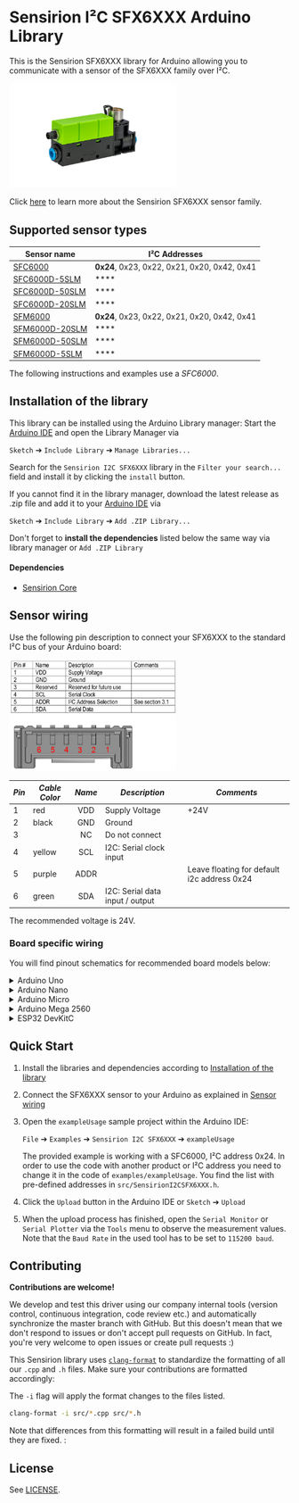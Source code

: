 # Sensirion I²C SFX6XXX Arduino Library

This is the Sensirion SFX6XXX library for Arduino allowing you to
communicate with a sensor of the SFX6XXX family over I²C.

<img src="images/product-image-sfx6xxx.png" width="300px">

Click [here](https://sensirion.com/sfc6000) to learn more about the Sensirion SFX6XXX sensor family.



## Supported sensor types

| Sensor name   | I²C Addresses  |
| ------------- | -------------- |
|[SFC6000](https://sensirion.com/products/catalog/SFC6000/)| **0x24**, 0x23, 0x22, 0x21, 0x20, 0x42, 0x41|
|[SFC6000D-5SLM](https://sensirion.com/products/catalog/SFC6000D-5slm/)| ****|
|[SFC6000D-50SLM](https://sensirion.com/products/catalog/SFC6000D-50slm/)| ****|
|[SFC6000D-20SLM](https://sensirion.com/products/catalog/SFC6000D-20slm/)| ****|
|[SFM6000](https://sensirion.com/products/catalog/SFM6000)| **0x24**, 0x23, 0x22, 0x21, 0x20, 0x42, 0x41|
|[SFM6000D-20SLM](https://sensirion.com/products/catalog/SFM6000D-20slm)| ****|
|[SFM6000D-50SLM](https://sensirion.com/products/catalog/SFM6000D-50slm)| ****|
|[SFM6000D-5SLM](https://sensirion.com/products/catalog/SFM6000D-5slm)| ****|

The following instructions and examples use a *SFC6000*.



## Installation of the library

This library can be installed using the Arduino Library manager:
Start the [Arduino IDE](http://www.arduino.cc/en/main/software) and open
the Library Manager via

`Sketch` ➔ `Include Library` ➔ `Manage Libraries...`

Search for the `Sensirion I2C SFX6XXX` library in the `Filter
your search...` field and install it by clicking the `install` button.

If you cannot find it in the library manager, download the latest release as .zip file
and add it to your [Arduino IDE](http://www.arduino.cc/en/main/software) via

`Sketch` ➔ `Include Library` ➔ `Add .ZIP Library...`

Don't forget to **install the dependencies** listed below the same way via library
manager or `Add .ZIP Library`

#### Dependencies
* [Sensirion Core](https://github.com/Sensirion/arduino-core)

## Sensor wiring

Use the following pin description to connect your SFX6XXX to the standard I²C bus of your Arduino board:

<img src="images/product-pinout-i2c-sfx6xxx.png" width="300px">

| *Pin* | *Cable Color* | *Name* | *Description*  | *Comments* |
|-------|---------------|:------:|----------------|------------|
| 1 | red | VDD | Supply Voltage | +24V
| 2 | black | GND | Ground |
| 3 |  | NC | Do not connect |
| 4 | yellow | SCL | I2C: Serial clock input |
| 5 | purple | ADDR |  | Leave floating for default i2c address 0x24
| 6 | green | SDA | I2C: Serial data input / output |




The recommended voltage is 24V.

### Board specific wiring
You will find pinout schematics for recommended board models below:



<details><summary>Arduino Uno</summary>
<p>

| *SFX6XXX* | *SFX6XXX Pin* | *Cable Color* | *Board Pin* |
| :---: | --- | --- | --- |
| VDD | 1 | red | None |
| GND | 2 | black | GND |
| SCL | 4 | yellow | D19/SCL |
| ADDR | 5 | purple |  |
| SDA | 6 | green | D18/SDA |



<img src="images/Arduino-Uno-Rev3-i2c-pinout.png" width="600px">
</p>
</details>




<details><summary>Arduino Nano</summary>
<p>

| *SFX6XXX* | *SFX6XXX Pin* | *Cable Color* | *Board Pin* |
| :---: | --- | --- | --- |
| VDD | 1 | red | None |
| GND | 2 | black | GND |
| SCL | 4 | yellow | A5 |
| ADDR | 5 | purple |  |
| SDA | 6 | green | A4 |



<img src="images/Arduino-Nano-i2c-pinout.png" width="600px">
</p>
</details>




<details><summary>Arduino Micro</summary>
<p>

| *SFX6XXX* | *SFX6XXX Pin* | *Cable Color* | *Board Pin* |
| :---: | --- | --- | --- |
| VDD | 1 | red | None |
| GND | 2 | black | GND |
| SCL | 4 | yellow | ~D3/SCL |
| ADDR | 5 | purple |  |
| SDA | 6 | green | D2/SDA |



<img src="images/Arduino-Micro-i2c-pinout.png" width="600px">
</p>
</details>




<details><summary>Arduino Mega 2560</summary>
<p>

| *SFX6XXX* | *SFX6XXX Pin* | *Cable Color* | *Board Pin* |
| :---: | --- | --- | --- |
| VDD | 1 | red | None |
| GND | 2 | black | GND |
| SCL | 4 | yellow | D21/SCL |
| ADDR | 5 | purple |  |
| SDA | 6 | green | D20/SDA |



<img src="images/Arduino-Mega-2560-Rev3-i2c-pinout.png" width="600px">
</p>
</details>




<details><summary>ESP32 DevKitC</summary>
<p>

| *SFX6XXX* | *SFX6XXX Pin* | *Cable Color* | *Board Pin* |
| :---: | --- | --- | --- |
| VDD | 1 | red | None |
| GND | 2 | black | GND |
| SCL | 4 | yellow | GPIO 22 |
| ADDR | 5 | purple |  |
| SDA | 6 | green | GPIO 21 |



<img src="images/esp32-devkitc-i2c-pinout.png" width="600px">
</p>
</details>



## Quick Start

1. Install the libraries and dependencies according to [Installation of the library](#installation-of-the-library)

2. Connect the SFX6XXX sensor to your Arduino as explained in [Sensor wiring](#sensor-wiring)

3. Open the `exampleUsage` sample project within the Arduino IDE:

   `File` ➔ `Examples` ➔ `Sensirion I2C SFX6XXX` ➔ `exampleUsage`


   The provided example is working with a SFC6000, I²C address 0x24.
   In order to use the code with another product or I²C address you need to change it in the code of `examples/exampleUsage`.
   You find the list with pre-defined addresses in `src/SensirionI2CSFX6XXX.h`.


5. Click the `Upload` button in the Arduino IDE or `Sketch` ➔ `Upload`

4. When the upload process has finished, open the `Serial Monitor` or `Serial
   Plotter` via the `Tools` menu to observe the measurement values. Note that
   the `Baud Rate` in the used tool has to be set to `115200 baud`.

## Contributing

**Contributions are welcome!**

We develop and test this driver using our company internal tools (version
control, continuous integration, code review etc.) and automatically
synchronize the master branch with GitHub. But this doesn't mean that we don't
respond to issues or don't accept pull requests on GitHub. In fact, you're very
welcome to open issues or create pull requests :)

This Sensirion library uses
[`clang-format`](https://releases.llvm.org/download.html) to standardize the
formatting of all our `.cpp` and `.h` files. Make sure your contributions are
formatted accordingly:

The `-i` flag will apply the format changes to the files listed.

```bash
clang-format -i src/*.cpp src/*.h
```

Note that differences from this formatting will result in a failed build until
they are fixed.
:

## License

See [LICENSE](LICENSE).